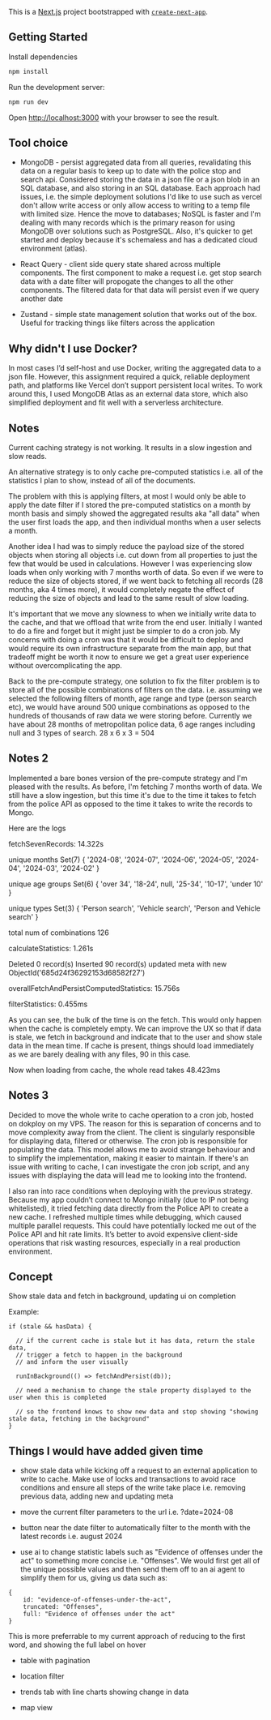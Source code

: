 This is a [Next.js](https://nextjs.org) project bootstrapped with [`create-next-app`](https://nextjs.org/docs/app/api-reference/cli/create-next-app).

## Getting Started

Install dependencies

```bash
npm install
```

Run the development server:

```bash
npm run dev
```

Open [http://localhost:3000](http://localhost:3000) with your browser to see the result.

## Tool choice

- MongoDB - persist aggregated data from all queries, revalidating this data on a regular basis to keep up to date with the police stop and search api. Considered storing the data in a json file or a json blob in an SQL database, and also storing in an SQL database. Each approach had issues, i.e. the simple deployment solutions I'd like to use such as vercel don't allow write access or only allow access to writing to a temp file with limited size. Hence the move to databases; NoSQL is faster and I'm dealing with many records which is the primary reason for using MongoDB over solutions such as PostgreSQL. Also, it's quicker to get started and deploy because it's schemaless and has a dedicated cloud environment (atlas).

- React Query - client side query state shared across multiple components. The first component to make a request i.e. get stop search data with a date filter will propogate the changes to all the other components. The filtered data for that data will persist even if we query another date

- Zustand - simple state management solution that works out of the box. Useful for tracking things like filters across the application

## Why didn't I use Docker?

In most cases I’d self-host and use Docker, writing the aggregated data to a json file. However, this assignment required a quick, reliable deployment path, and platforms like Vercel don’t support persistent local writes. To work around this, I used MongoDB Atlas as an external data store, which also simplified deployment and fit well with a serverless architecture.

## Notes

Current caching strategy is not working. It results in a slow ingestion and slow reads.

An alternative strategy is to only cache pre-computed statistics i.e. all of the statistics I plan to show, instead of all of the documents.

The problem with this is applying filters, at most I would only be able to apply the date filter if I stored the pre-computed statistics on a month by month basis and simply showed the aggregated results aka "all data" when the user first loads the app, and then individual months when a user selects a month.

Another idea I had was to simply reduce the payload size of the stored objects when storing all objects i.e. cut down from all properties to just the few that would be used in calculations. However I was experiencing slow loads when only working with 7 months worth of data. So even if we were to reduce the size of objects stored, if we went back to fetching all records (28 months, aka 4 times more), it would completely negate the effect of reducing the size of objects and lead to the same result of slow loading.

It's important that we move any slowness to when we initially write data to the cache, and that we offload that write from the end user. Initially I wanted to do a fire and forget but it might just be simpler to do a cron job. My concerns with doing a cron was that it would be difficult to deploy and would require its own infrastructure separate from the main app, but that tradeoff might be worth it now to ensure we get a great user experience without overcomplicating the app.

Back to the pre-compute strategy, one solution to fix the filter problem is to store all of the possible combinations of filters on the data. i.e. assuming we selected the following filters of month, age range and type (person search etc), we would have around 500 unique combinations as opposed to the hundreds of thousands of raw data we were storing before. Currently we have about 28 months of metropolitan police data, 6 age ranges including null and 3 types of search. 28 x 6 x 3 = 504

## Notes 2

Implemented a bare bones version of the pre-compute strategy and I'm pleased with the results. As before, I'm fetching 7 months worth of data. We still have a slow ingestion, but this time it's due to the time it takes to fetch from the police API as opposed to the time it takes to write the records to Mongo.

Here are the logs

fetchSevenRecords: 14.322s

unique months Set(7) {
'2024-08',
'2024-07',
'2024-06',
'2024-05',
'2024-04',
'2024-03',
'2024-02'
}

unique age groups Set(6) {
'over 34',
'18-24',
null,
'25-34',
'10-17',
'under 10'
}

unique types Set(3) {
'Person search',
'Vehicle search',
'Person and Vehicle search'
}

total num of combinations 126

calculateStatistics: 1.261s

Deleted 0 record(s)
Inserted 90 record(s)
updated meta with new ObjectId('685d24f36292153d68582f27')

overallFetchAndPersistComputedStatistics: 15.756s

filterStatistics: 0.455ms

As you can see, the bulk of the time is on the fetch. This would only happen when the cache is completely empty. We can improve the UX so that if data is stale, we fetch in background and indicate that to the user and show stale data in the mean time. If cache is present, things should load immediately as we are barely dealing with any files, 90 in this case.

Now when loading from cache, the whole read takes 48.423ms

## Notes 3

Decided to move the whole write to cache operation to a cron job, hosted on dokploy on my VPS. The reason for this is separation of concerns and to move complexity away from the client. The client is singularly responsible for displaying data, filtered or otherwise. The cron job is responsible for populating the data. This model allows me to avoid strange behaviour and to simplify the implementation, making it easier to maintain. If there's an issue with writing to cache, I can investigate the cron job script, and any issues with displaying the data will lead me to looking into the frontend.

I also ran into race conditions when deploying with the previous strategy. Because my app couldn’t connect to Mongo initially (due to IP not being whitelisted), it tried fetching data directly from the Police API to create a new cache. I refreshed multiple times while debugging, which caused multiple parallel requests. This could have potentially locked me out of the Police API and hit rate limits. It’s better to avoid expensive client-side operations that risk wasting resources, especially in a real production environment.

## Concept

Show stale data and fetch in background, updating ui on completion

Example:

```
if (stale && hasData) {

  // if the current cache is stale but it has data, return the stale data,
  // trigger a fetch to happen in the background
  // and inform the user visually

  runInBackground(() => fetchAndPersist(db));

  // need a mechanism to change the stale property displayed to the user when this is completed

  // so the frontend knows to show new data and stop showing "showing stale data, fetching in the background"
}
```

## Things I would have added given time

- show stale data while kicking off a request to an external application to write to cache. Make use of locks and transactions to avoid race conditions and ensure all steps of the write take place i.e. removing previous data, adding new and updating meta

- move the current filter parameters to the url i.e. ?date=2024-08

- button near the date filter to automatically filter to the month with the latest records i.e. august 2024

- use ai to change statistic labels such as "Evidence of offenses under the act" to something more concise i.e. "Offenses". We would first get all of the unique possible values and then send them off to an ai agent to simplify them for us, giving us data such as:

```
{
    id: "evidence-of-offenses-under-the-act",
    truncated: "Offenses",
    full: "Evidence of offenses under the act"
}
```

This is more preferrable to my current approach of reducing to the first word, and showing the full label on hover

- table with pagination

- location filter

- trends tab with line charts showing change in data

- map view
